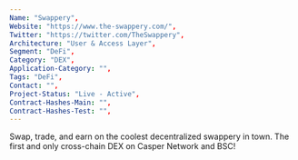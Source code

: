 ```yaml
--- 
Name: "Swappery", 
Website: "https://www.the-swappery.com/", 
Twitter: "https://twitter.com/TheSwappery", 
Architecture: "User & Access Layer",
Segment: "DeFi",
Category: "DEX",
Application-Category: "",
Tags: "DeFi",
Contact: "",
Project-Status: "Live - Active",
Contract-Hashes-Main: "",
Contract-Hashes-Test: "",
--- 
```

<!--lang:en--> 
Swap, trade, and earn on the coolest decentralized swappery in town. The first and only cross-chain DEX on Casper Network and BSC!
<!--lang:es--] 
Intercambia, comercia y gana en el mejor intercambio descentralizado de la ciudad. ¡El primer y único DEX de cadena cruzada en Casper Network y BSC!
<!--lang:de--] 
Tauschen, handeln und verdienen Sie auf der coolsten dezentralen Tauschbörse der Stadt. Der erste und einzige Cross-Chain-DEX auf Casper Network und BSC!
<!--lang:fr--] 
Échangez, échangez et gagnez sur l'échange décentralisé le plus cool de la ville. Le premier et le seul DEX inter-chaînes sur Casper Network et BSC !
<!--lang:pl--] 
Wymieniaj się, handluj i zarabiaj na najfajniejszej zdecentralizowanej wymianie w mieście. Pierwszy i jedyny cross-chain DEX w Casper Network i BSC!
<!--lang:uk--] 
Обмінюйтеся, торгуйте та заробляйте на найкрутішому децентралізованому обміннику в місті. Перший і єдиний міжланцюговий DEX на Casper Network і BSC!
[!--lang:*--> 

